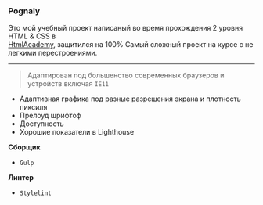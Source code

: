 ### Pognaly 
Это мой учебный проект написаный во время прохождения 2 уровня HTML & CSS в   
[HtmlAcademy](https://htmlacademy.ru/profile/dean), защитился на 100%
Самый сложный проект на курсе с не легкими перестроениями.

----

> Адаптирован под большенство современных браузеров и устройств включая `IE11`

* Адаптивная графика под разные разрешения экрана и плотность пиксиля
* Прелоуд шрифтоф
* Доступность
* Хорошие показатели в Lighthouse

**Сборщик**
* `Gulp`

**Линтер**
* `Stylelint` 
